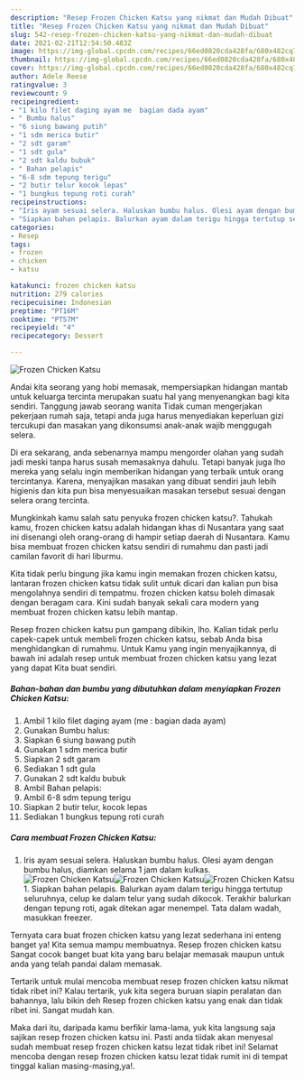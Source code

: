 ```yaml
---
description: "Resep Frozen Chicken Katsu yang nikmat dan Mudah Dibuat"
title: "Resep Frozen Chicken Katsu yang nikmat dan Mudah Dibuat"
slug: 542-resep-frozen-chicken-katsu-yang-nikmat-dan-mudah-dibuat
date: 2021-02-21T12:54:50.483Z
image: https://img-global.cpcdn.com/recipes/66ed0820cda428fa/680x482cq70/frozen-chicken-katsu-foto-resep-utama.jpg
thumbnail: https://img-global.cpcdn.com/recipes/66ed0820cda428fa/680x482cq70/frozen-chicken-katsu-foto-resep-utama.jpg
cover: https://img-global.cpcdn.com/recipes/66ed0820cda428fa/680x482cq70/frozen-chicken-katsu-foto-resep-utama.jpg
author: Adele Reese
ratingvalue: 3
reviewcount: 9
recipeingredient:
- "1 kilo filet daging ayam me  bagian dada ayam"
- " Bumbu halus"
- "6 siung bawang putih"
- "1 sdm merica butir"
- "2 sdt garam"
- "1 sdt gula"
- "2 sdt kaldu bubuk"
- " Bahan pelapis"
- "6-8 sdm tepung terigu"
- "2 butir telur kocok lepas"
- "1 bungkus tepung roti curah"
recipeinstructions:
- "Iris ayam sesuai selera. Haluskan bumbu halus. Olesi ayam dengan bumbu halus, diamkan selama 1 jam dalam kulkas."
- "Siapkan bahan pelapis. Balurkan ayam dalam terigu hingga tertutup seluruhnya, celup ke dalam telur yang sudah dikocok. Terakhir balurkan dengan tepung roti, agak ditekan agar menempel. Tata dalam wadah, masukkan freezer."
categories:
- Resep
tags:
- frozen
- chicken
- katsu

katakunci: frozen chicken katsu 
nutrition: 279 calories
recipecuisine: Indonesian
preptime: "PT16M"
cooktime: "PT57M"
recipeyield: "4"
recipecategory: Dessert

---
```



![Frozen Chicken Katsu](https://img-global.cpcdn.com/recipes/66ed0820cda428fa/680x482cq70/frozen-chicken-katsu-foto-resep-utama.jpg)

Andai kita seorang yang hobi memasak, mempersiapkan hidangan mantab untuk keluarga tercinta merupakan suatu hal yang menyenangkan bagi kita sendiri. Tanggung jawab seorang  wanita Tidak cuman mengerjakan pekerjaan rumah saja, tetapi anda juga harus menyediakan keperluan gizi tercukupi dan masakan yang dikonsumsi anak-anak wajib menggugah selera.

Di era  sekarang, anda sebenarnya mampu mengorder olahan yang sudah jadi meski tanpa harus susah memasaknya dahulu. Tetapi banyak juga lho mereka yang selalu ingin memberikan hidangan yang terbaik untuk orang tercintanya. Karena, menyajikan masakan yang dibuat sendiri jauh lebih higienis dan kita pun bisa menyesuaikan masakan tersebut sesuai dengan selera orang tercinta. 



Mungkinkah kamu salah satu penyuka frozen chicken katsu?. Tahukah kamu, frozen chicken katsu adalah hidangan khas di Nusantara yang saat ini disenangi oleh orang-orang di hampir setiap daerah di Nusantara. Kamu bisa membuat frozen chicken katsu sendiri di rumahmu dan pasti jadi camilan favorit di hari liburmu.

Kita tidak perlu bingung jika kamu ingin memakan frozen chicken katsu, lantaran frozen chicken katsu tidak sulit untuk dicari dan kalian pun bisa mengolahnya sendiri di tempatmu. frozen chicken katsu boleh dimasak dengan beragam cara. Kini sudah banyak sekali cara modern yang membuat frozen chicken katsu lebih mantap.

Resep frozen chicken katsu pun gampang dibikin, lho. Kalian tidak perlu capek-capek untuk membeli frozen chicken katsu, sebab Anda bisa menghidangkan di rumahmu. Untuk Kamu yang ingin menyajikannya, di bawah ini adalah resep untuk membuat frozen chicken katsu yang lezat yang dapat Kita buat sendiri.

<!--inarticleads1-->

##### Bahan-bahan dan bumbu yang dibutuhkan dalam menyiapkan Frozen Chicken Katsu:

1. Ambil 1 kilo filet daging ayam (me : bagian dada ayam)
1. Gunakan  Bumbu halus:
1. Siapkan 6 siung bawang putih
1. Gunakan 1 sdm merica butir
1. Siapkan 2 sdt garam
1. Sediakan 1 sdt gula
1. Gunakan 2 sdt kaldu bubuk
1. Ambil  Bahan pelapis:
1. Ambil 6-8 sdm tepung terigu
1. Siapkan 2 butir telur, kocok lepas
1. Sediakan 1 bungkus tepung roti curah




<!--inarticleads2-->

##### Cara membuat Frozen Chicken Katsu:

1. Iris ayam sesuai selera. Haluskan bumbu halus. Olesi ayam dengan bumbu halus, diamkan selama 1 jam dalam kulkas.
<img src="https://img-global.cpcdn.com/steps/8fc36af7bdd2cfd1/160x128cq70/frozen-chicken-katsu-langkah-memasak-1-foto.jpg" alt="Frozen Chicken Katsu"><img src="https://img-global.cpcdn.com/steps/d4981618dec6087b/160x128cq70/frozen-chicken-katsu-langkah-memasak-1-foto.jpg" alt="Frozen Chicken Katsu"><img src="https://img-global.cpcdn.com/steps/f6bcd679a6edc5b6/160x128cq70/frozen-chicken-katsu-langkah-memasak-1-foto.jpg" alt="Frozen Chicken Katsu">1. Siapkan bahan pelapis. Balurkan ayam dalam terigu hingga tertutup seluruhnya, celup ke dalam telur yang sudah dikocok. Terakhir balurkan dengan tepung roti, agak ditekan agar menempel. Tata dalam wadah, masukkan freezer.




Ternyata cara buat frozen chicken katsu yang lezat sederhana ini enteng banget ya! Kita semua mampu membuatnya. Resep frozen chicken katsu Sangat cocok banget buat kita yang baru belajar memasak maupun untuk anda yang telah pandai dalam memasak.

Tertarik untuk mulai mencoba membuat resep frozen chicken katsu nikmat tidak ribet ini? Kalau tertarik, yuk kita segera buruan siapin peralatan dan bahannya, lalu bikin deh Resep frozen chicken katsu yang enak dan tidak ribet ini. Sangat mudah kan. 

Maka dari itu, daripada kamu berfikir lama-lama, yuk kita langsung saja sajikan resep frozen chicken katsu ini. Pasti anda tiidak akan menyesal sudah membuat resep frozen chicken katsu lezat tidak ribet ini! Selamat mencoba dengan resep frozen chicken katsu lezat tidak rumit ini di tempat tinggal kalian masing-masing,ya!.

